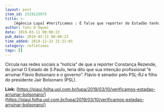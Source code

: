 ```yaml
---
layout: post
item_id: 2519125975
title: >-
    [Agência Lupa] #Verificamos : É falso que repórter do Estadão tenha dito que pretende 'arruinar Flávio Bolsonaro e o governo'
author: Tatu D'Oquei
date: 2019-03-11 00:08:23
pub_date: 2019-03-11 00:08:23
time_added: 2019-12-23 21:21:01
category: refletimos
tags: []
---
```


Circula nas redes sociais a “notícia” de que a repórter Constança Rezende, do jornal O Estado de S.Paulo, teria dito que sua intenção profissional “é arruinar Flávio Bolsonaro e o governo”. Flávio é senador pelo PSL-RJ e filho do presidente Jair Bolsonaro (PSL).

**Link:** [https://piaui.folha.uol.com.br/lupa/2019/03/10/verificamos-estadao-arruinar-bolsonaro/](https://piaui.folha.uol.com.br/lupa/2019/03/10/verificamos-estadao-arruinar-bolsonaro/)

